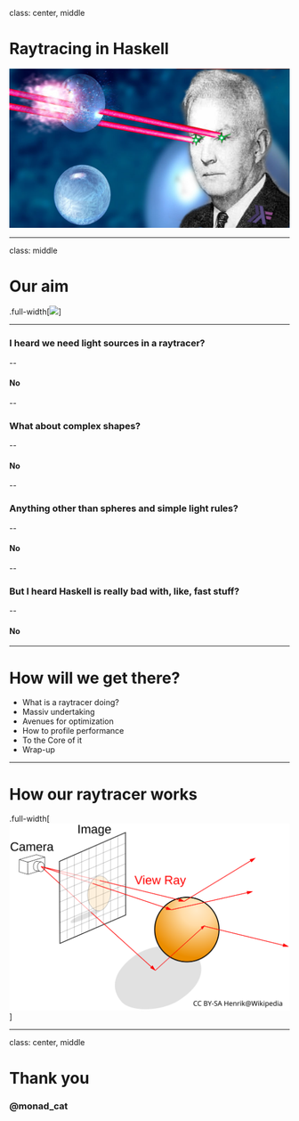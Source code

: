 class: center, middle

# Raytracing in Haskell

![](/cover.png)

---

class: middle

# Our aim

.full-width[![](/images/light.png)]

---

### I heard we need light sources in a raytracer?

--

####  No

--

### What about complex shapes?

--

#### No

--

### Anything other than spheres and simple light rules?

--

#### No

--

### But I heard Haskell is really bad with, like, fast stuff?

--

#### No


---

# How will we get there?

* What is a raytracer doing?
* Massiv undertaking
* Avenues for optimization
* How to profile performance
* To the Core of it
* Wrap-up


---

# How our raytracer works

.full-width[![](/images/trace.svg)]

---


class: center, middle

# Thank you

### @monad_cat
